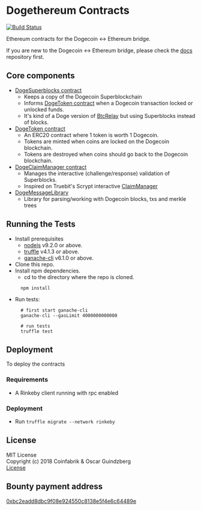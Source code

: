 # Dogethereum Contracts

[![Build Status](https://travis-ci.org/dogethereum/dogethereum-contracts.svg?branch=master)](https://travis-ci.org/dogethereum/dogethereum-contracts)

Ethereum contracts for the Dogecoin <-> Ethereum bridge.

If you are new to the Dogecoin <-> Ethereum bridge, please check the [docs](https://github.com/dogethereum/docs) repository first.

## Core components
* [DogeSuperblocks contract](contracts/DogeSuperblocks.sol)
  * Keeps a copy of the Dogecoin Superblockchain
  * Informs [DogeToken contract](contracts/token/DogeToken.sol) when a Dogecoin transaction locked or unlocked funds.
  * It's kind of a Doge version of [BtcRelay](https://github.com/ethereum/btcrelay) but using Superblocks instead of blocks.
* [DogeToken contract](contracts/token/DogeToken.sol)
  * An ERC20 contract where 1 token is worth 1 Dogecoin.
  * Tokens are minted when coins are locked on the Dogecoin blockchain.
  * Tokens are destroyed when coins should go back to the Dogecoin blockchain.
* [DogeClaimManager contract](contracts/DogeClaimManager.sol)
  * Manages the interactive (challenge/response) validation of Superblocks.
  * Inspired on Truebit's Scrypt interactive [ClaimManager](https://github.com/TrueBitFoundation/scrypt-interactive/blob/master/contracts/ClaimManager.sol)
* [DogeMessageLibrary](contracts/DogeParser/DogeMessageLibrary.sol)
  - Library for parsing/working with Dogecoin blocks, txs and merkle trees 


## Running the Tests

* Install prerequisites
  * [nodejs](https://nodejs.org) v9.2.0 or above.
  * [truffle](http://truffleframework.com/) v4.1.3 or above.
  * [ganache-cli](https://github.com/trufflesuite/ganache-cli) v6.1.0 or above.
* Clone this repo.
* Install npm dependencies.
  * cd to the directory where the repo is cloned.
  ```
    npm install
  ```
* Run tests:
  ```
    # first start ganache-cli
    ganache-cli --gasLimit 4000000000000

    # run tests
    truffle test
  ```

## Deployment

To deploy the contracts

### Requirements

* A Rinkeby client running with rpc enabled

### Deployment

* Run `truffle migrate --network rinkeby`

## License

MIT License<br/>
Copyright (c) 2018 Coinfabrik & Oscar Guindzberg<br/>
[License](LICENSE)

## Bounty payment address

[0xbc2eadd8dbc9f08e924550c8138e5f4e6c64489e](https://etherscan.io/address/0xbc2eadd8dbc9f08e924550c8138e5f4e6c64489e#code)
